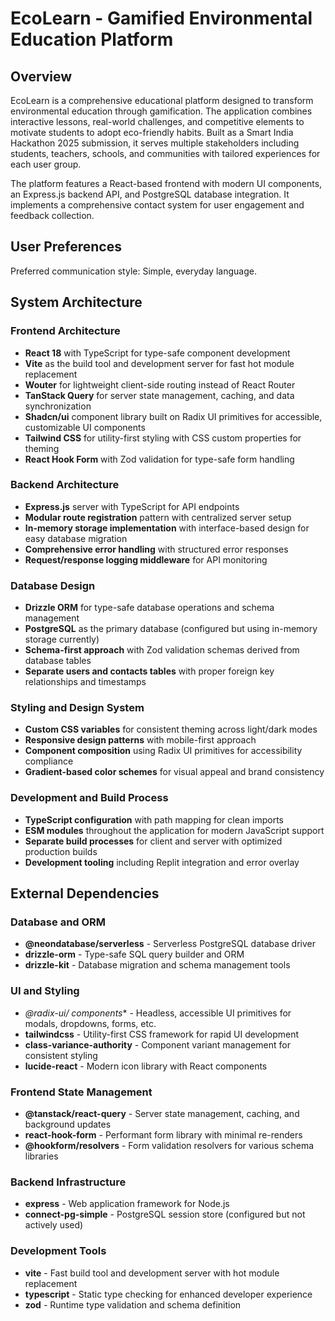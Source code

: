 # EcoLearn - Gamified Environmental Education Platform

## Overview

EcoLearn is a comprehensive educational platform designed to transform environmental education through gamification. The application combines interactive lessons, real-world challenges, and competitive elements to motivate students to adopt eco-friendly habits. Built as a Smart India Hackathon 2025 submission, it serves multiple stakeholders including students, teachers, schools, and communities with tailored experiences for each user group.

The platform features a React-based frontend with modern UI components, an Express.js backend API, and PostgreSQL database integration. It implements a comprehensive contact system for user engagement and feedback collection.

## User Preferences

Preferred communication style: Simple, everyday language.

## System Architecture

### Frontend Architecture
- **React 18** with TypeScript for type-safe component development
- **Vite** as the build tool and development server for fast hot module replacement
- **Wouter** for lightweight client-side routing instead of React Router
- **TanStack Query** for server state management, caching, and data synchronization
- **Shadcn/ui** component library built on Radix UI primitives for accessible, customizable UI components
- **Tailwind CSS** for utility-first styling with CSS custom properties for theming
- **React Hook Form** with Zod validation for type-safe form handling

### Backend Architecture
- **Express.js** server with TypeScript for API endpoints
- **Modular route registration** pattern with centralized server setup
- **In-memory storage implementation** with interface-based design for easy database migration
- **Comprehensive error handling** with structured error responses
- **Request/response logging middleware** for API monitoring

### Database Design
- **Drizzle ORM** for type-safe database operations and schema management
- **PostgreSQL** as the primary database (configured but using in-memory storage currently)
- **Schema-first approach** with Zod validation schemas derived from database tables
- **Separate users and contacts tables** with proper foreign key relationships and timestamps

### Styling and Design System
- **Custom CSS variables** for consistent theming across light/dark modes
- **Responsive design patterns** with mobile-first approach
- **Component composition** using Radix UI primitives for accessibility compliance
- **Gradient-based color schemes** for visual appeal and brand consistency

### Development and Build Process
- **TypeScript configuration** with path mapping for clean imports
- **ESM modules** throughout the application for modern JavaScript support
- **Separate build processes** for client and server with optimized production builds
- **Development tooling** including Replit integration and error overlay

## External Dependencies

### Database and ORM
- **@neondatabase/serverless** - Serverless PostgreSQL database driver
- **drizzle-orm** - Type-safe SQL query builder and ORM
- **drizzle-kit** - Database migration and schema management tools

### UI and Styling
- **@radix-ui/* components** - Headless, accessible UI primitives for modals, dropdowns, forms, etc.
- **tailwindcss** - Utility-first CSS framework for rapid UI development
- **class-variance-authority** - Component variant management for consistent styling
- **lucide-react** - Modern icon library with React components

### Frontend State Management
- **@tanstack/react-query** - Server state management, caching, and background updates
- **react-hook-form** - Performant form library with minimal re-renders
- **@hookform/resolvers** - Form validation resolvers for various schema libraries

### Backend Infrastructure
- **express** - Web application framework for Node.js
- **connect-pg-simple** - PostgreSQL session store (configured but not actively used)

### Development Tools
- **vite** - Fast build tool and development server with hot module replacement
- **typescript** - Static type checking for enhanced developer experience
- **zod** - Runtime type validation and schema definition
